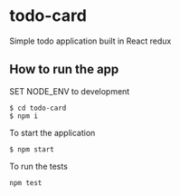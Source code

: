 # todo-card
Simple todo application built in React redux

## How to run the app

SET NODE_ENV to development


```
$ cd todo-card
$ npm i

```

To start the application

```
$ npm start
```

To run the tests

```
npm test
```